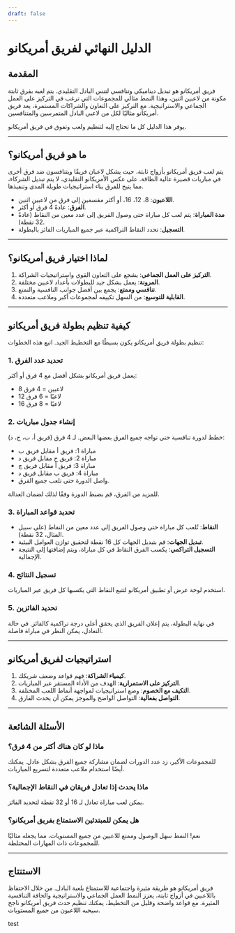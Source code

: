 ```yaml
---
draft: false
---
```


# الدليل النهائي لفريق أمريكانو

## المقدمة
فريق أمريكانو هو تبديل ديناميكي وتنافسي لتنس البادل التقليدي. يتم لعبه بفرق ثابتة مكونة من لاعبين اثنين، وهذا النمط مثالي للمجموعات التي ترغب في التركيز على العمل الجماعي والاستراتيجية. مع التركيز على التعاون والشراكات المستمرة، يعد فريق أمريكانو مثاليًا لكل من لاعبي البادل المتمرسين والمتنافسين.

يوفر هذا الدليل كل ما تحتاج إليه لتنظيم ولعب وتفوق في فريق أمريكانو.

---

## ما هو فريق أمريكانو؟
يتم لعب فريق أمريكانو بأزواج ثابتة، حيث يشكل لاعبان فريقًا ويتنافسون ضد فرق أخرى في مباريات قصيرة عالية الطاقة. على عكس الأمريكانو التقليدي، لا يتم تبديل الشركاء، مما يتيح للفرق بناء استراتيجيات طويلة المدى وتنفيذها.

- **اللاعبون**: 8، 12، 16، أو أكثر مقسمين إلى فرق من لاعبين اثنين.
- **الفرق**: عادةً 4 فرق أو أكثر.
- **مدة المباراة**: يتم لعب كل مباراة حتى وصول الفريق إلى عدد معين من النقاط (عادةً 32 نقطة).
- **التسجيل**: تحدد النقاط التراكمية عبر جميع المباريات الفائز بالبطولة.

---

## لماذا اختيار فريق أمريكانو؟
1. **التركيز على العمل الجماعي**: يشجع على التعاون القوي واستراتيجيات الشراكة.
2. **المرونة**: يعمل بشكل جيد للبطولات بأعداد لاعبين مختلفة.
3. **تنافسي وممتع**: يجمع بين أفضل جوانب النافسية والتمتع.
4. **القابلية للتوسيع**: من السهل تكييفه لمجموعات أكبر وملاعب متعددة.

---

## كيفية تنظيم بطولة فريق أمريكانو
تنظيم بطولة فريق أمريكانو يكون بسيطًا مع التخطيط الجيد. اتبع هذه الخطوات:

### 1. تحديد عدد الفرق
يعمل فريق أمريكانو بشكل أفضل مع 4 فرق أو أكثر:
- 8 لاعبين = 4 فرق
- 12 لاعبًا = 6 فرق
- 16 لاعبًا = 8 فرق

### 2. إنشاء جدول مباريات
خطط لدورة تنافسية حتى تواجه جميع الفرق بعضها البعض. لـ 4 فرق (فريق أ، ب، ج، د):
- مباراة 1: فريق أ مقابل فريق ب
- مباراة 2: فريق ج مقابل فريق د
- مباراة 3: فريق أ مقابل فريق ج
- مباراة 4: فريق ب مقابل فريق د
- واصل الدورة حتى تلعب جميع الفرق.

للمزيد من الفرق، قم بضبط الدورة وفقًا لذلك لضمان العدالة.

### 3. تحديد قواعد المباراة
- **النقاط**: تُلعب كل مباراة حتى وصول الفريق إلى عدد معين من النقاط (على سبيل المثال، 32 نقطة).
- **تبديل الجهات**: قم بتبديل الجهات كل 16 نقطة لتحقيق توازن العوامل البيئية.
- **التسجيل التراكمي**: يكسب الفرق النقاط في كل مباراة، ويتم إضافتها إلى النتيجة الإجمالية.

### 4. تسجيل النتائج
استخدم لوحة عرض أو تطبيق أمريكانو لتتبع النقاط التي يكسبها كل فريق عبر المباريات.

### 5. تحديد الفائزين
في نهاية البطولة، يتم إعلان الفريق الذي يحقق أعلى درجة تراكمية كالفائز. في حالة التعادل، يمكن النظر في مباراة فاصلة.

---

## استراتيجيات لفريق أمريكانو
1. **كيمياء الشراكة**: فهم قواعد وضعف شريكك.
2. **التركيز على الاستمرارية**: الهدف من الأداء المستقر عبر المباريات.
3. **التكيف مع الخصوم**: وضع استراتيجيات لمواجهة أنماط اللعب المختلفة.
4. **التواصل بفعالية**: التواصل الواضح والموجز يمكن أن يحدث الفارق.

---

## الأسئلة الشائعة
### ماذا لو كان هناك أكثر من 4 فرق؟
للمجموعات الأكبر، زد عدد الدورات لضمان مشاركة جميع الفرق بشكل عادل. يمكنك أيضًا استخدام ملاعب متعددة لتسريع المباريات.

### ماذا يحدث إذا تعادل فريقان في النقاط الإجمالية؟
يمكن لعب مباراة تعادل لـ 16 أو 32 نقطة لتحديد الفائز.

### هل يمكن للمبتدئين الاستمتاع بفريق أمريكانو؟
نعم! النمط سهل الوصول وممتع للاعبين من جميع المستويات، مما يجعله مثاليًا للمجموعات ذات المهارات المختلطة.

---

## الاستنتاج
فريق أمريكانو هو طريقة مثيرة واجتماعية للاستمتاع بلعبة البادل. من خلال الاحتفاظ باللاعبين في أزواج ثابتة، يعزز النمط العمل الجماعي والاستراتيجية والحافة التنافسية المثيرة. مع قواعد واضحة وقليل من التخطيط، يمكنك تنظيم حدث فريق أمريكانو ناجح سيحبه اللاعبون من جميع المستويات.

test